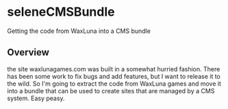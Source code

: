 # seleneCMSBundle
Getting the code from WaxLuna into a CMS bundle

## Overview
the site waxlunagames.com was built in a somewhat hurried fashion.  There has been some work to fix bugs and add features, but I want to release it to the wild.  So I'm going to extract the code from WaxLuna games and move it into a bundle that can be used to create sites that are managed by a CMS system.  Easy peasy.
